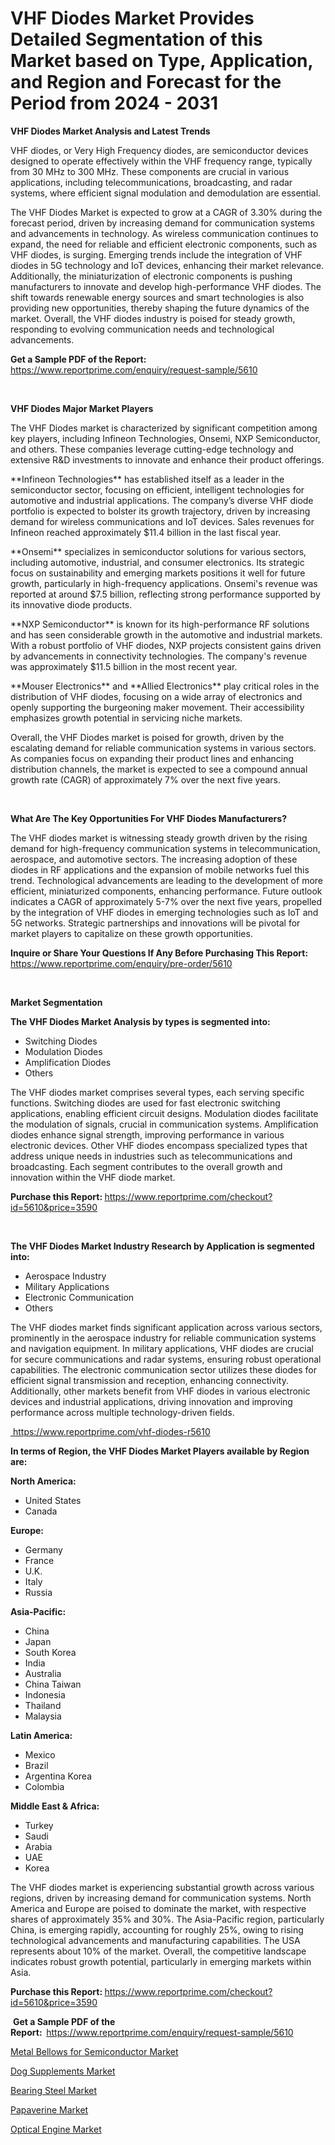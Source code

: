 <p><h1>VHF Diodes Market Provides Detailed Segmentation of this Market based on Type, Application, and Region and Forecast for the Period from 2024 - 2031</h1></p><p><strong>VHF Diodes Market Analysis and Latest Trends</strong></p>
<p><p>VHF diodes, or Very High Frequency diodes, are semiconductor devices designed to operate effectively within the VHF frequency range, typically from 30 MHz to 300 MHz. These components are crucial in various applications, including telecommunications, broadcasting, and radar systems, where efficient signal modulation and demodulation are essential.</p><p>The VHF Diodes Market is expected to grow at a CAGR of 3.30% during the forecast period, driven by increasing demand for communication systems and advancements in technology. As wireless communication continues to expand, the need for reliable and efficient electronic components, such as VHF diodes, is surging. Emerging trends include the integration of VHF diodes in 5G technology and IoT devices, enhancing their market relevance. Additionally, the miniaturization of electronic components is pushing manufacturers to innovate and develop high-performance VHF diodes. The shift towards renewable energy sources and smart technologies is also providing new opportunities, thereby shaping the future dynamics of the market. Overall, the VHF diodes industry is poised for steady growth, responding to evolving communication needs and technological advancements.</p></p>
<p><strong>Get a Sample PDF of the Report:&nbsp;</strong> <a href="https://www.reportprime.com/enquiry/request-sample/5610">https://www.reportprime.com/enquiry/request-sample/5610</a></p>
<p>&nbsp;</p>
<p><strong>VHF Diodes Major Market Players</strong></p>
<p><p>The VHF Diodes market is characterized by significant competition among key players, including Infineon Technologies, Onsemi, NXP Semiconductor, and others. These companies leverage cutting-edge technology and extensive R&D investments to innovate and enhance their product offerings. </p><p>**Infineon Technologies** has established itself as a leader in the semiconductor sector, focusing on efficient, intelligent technologies for automotive and industrial applications. The company’s diverse VHF diode portfolio is expected to bolster its growth trajectory, driven by increasing demand for wireless communications and IoT devices. Sales revenues for Infineon reached approximately $11.4 billion in the last fiscal year.</p><p>**Onsemi** specializes in semiconductor solutions for various sectors, including automotive, industrial, and consumer electronics. Its strategic focus on sustainability and emerging markets positions it well for future growth, particularly in high-frequency applications. Onsemi's revenue was reported at around $7.5 billion, reflecting strong performance supported by its innovative diode products.</p><p>**NXP Semiconductor** is known for its high-performance RF solutions and has seen considerable growth in the automotive and industrial markets. With a robust portfolio of VHF diodes, NXP projects consistent gains driven by advancements in connectivity technologies. The company's revenue was approximately $11.5 billion in the most recent year.</p><p>**Mouser Electronics** and **Allied Electronics** play critical roles in the distribution of VHF diodes, focusing on a wide array of electronics and openly supporting the burgeoning maker movement. Their accessibility emphasizes growth potential in servicing niche markets.</p><p>Overall, the VHF Diodes market is poised for growth, driven by the escalating demand for reliable communication systems in various sectors. As companies focus on expanding their product lines and enhancing distribution channels, the market is expected to see a compound annual growth rate (CAGR) of approximately 7% over the next five years.</p></p>
<p>&nbsp;</p>
<p><strong>What Are The Key Opportunities For VHF Diodes Manufacturers?</strong></p>
<p><p>The VHF diodes market is witnessing steady growth driven by the rising demand for high-frequency communication systems in telecommunication, aerospace, and automotive sectors. The increasing adoption of these diodes in RF applications and the expansion of mobile networks fuel this trend. Technological advancements are leading to the development of more efficient, miniaturized components, enhancing performance. Future outlook indicates a CAGR of approximately 5-7% over the next five years, propelled by the integration of VHF diodes in emerging technologies such as IoT and 5G networks. Strategic partnerships and innovations will be pivotal for market players to capitalize on these growth opportunities.</p></p>
<p><strong>Inquire or Share Your Questions If Any Before Purchasing This Report:</strong> <a href="https://www.reportprime.com/enquiry/pre-order/5610">https://www.reportprime.com/enquiry/pre-order/5610</a></p>
<p>&nbsp;</p>
<p><strong>Market Segmentation</strong></p>
<p><strong>The VHF Diodes Market Analysis by types is segmented into:</strong></p>
<p><ul><li>Switching Diodes</li><li>Modulation Diodes</li><li>Amplification Diodes</li><li>Others</li></ul></p>
<p><p>The VHF diodes market comprises several types, each serving specific functions. Switching diodes are used for fast electronic switching applications, enabling efficient circuit designs. Modulation diodes facilitate the modulation of signals, crucial in communication systems. Amplification diodes enhance signal strength, improving performance in various electronic devices. Other VHF diodes encompass specialized types that address unique needs in industries such as telecommunications and broadcasting. Each segment contributes to the overall growth and innovation within the VHF diode market.</p></p>
<p><strong>Purchase this Report:&nbsp;</strong><a href="https://www.reportprime.com/checkout?id=5610&price=3590">https://www.reportprime.com/checkout?id=5610&price=3590</a></p>
<p>&nbsp;</p>
<p><strong>The VHF Diodes Market Industry Research by Application is segmented into:</strong></p>
<p><ul><li>Aerospace Industry</li><li>Military Applications</li><li>Electronic Communication</li><li>Others</li></ul></p>
<p><p>The VHF diodes market finds significant application across various sectors, prominently in the aerospace industry for reliable communication systems and navigation equipment. In military applications, VHF diodes are crucial for secure communications and radar systems, ensuring robust operational capabilities. The electronic communication sector utilizes these diodes for efficient signal transmission and reception, enhancing connectivity. Additionally, other markets benefit from VHF diodes in various electronic devices and industrial applications, driving innovation and improving performance across multiple technology-driven fields.</p></p>
<p><a href="https://www.reportprime.com/vhf-diodes-r5610">&nbsp;https://www.reportprime.com/vhf-diodes-r5610</a></p>
<p><strong>In terms of Region, the VHF Diodes Market Players available by Region are:</strong></p>
<p>
    <p> <strong> North America: </strong>
        <ul>
            <li>United States</li>
            <li>Canada</li>
        </ul>
        </p> 
    <p> <strong> Europe: </strong>
        <ul>
            <li>Germany</li>
            <li>France</li>
            <li>U.K.</li>
            <li>Italy</li>
            <li>Russia</li>
        </ul>
        </p> 
    <p> <strong> Asia-Pacific: </strong>
        <ul>
            <li>China</li>
            <li>Japan</li>
            <li>South Korea</li>
            <li>India</li>
            <li>Australia</li>
            <li>China Taiwan</li>
            <li>Indonesia</li>
            <li>Thailand</li>
            <li>Malaysia</li>
        </ul>
        </p> 
    <p> <strong> Latin America: </strong>
        <ul>
            <li>Mexico</li>
            <li>Brazil</li>
            <li>Argentina Korea</li>
            <li>Colombia</li>
        </ul>
        </p> 
    <p> <strong> Middle East & Africa: </strong>
        <ul>
            <li>Turkey</li>
            <li>Saudi</li>
            <li>Arabia</li>
            <li>UAE</li>
            <li>Korea</li>
        </ul>
    </p>
    </p>
<p><p>The VHF diodes market is experiencing substantial growth across various regions, driven by increasing demand for communication systems. North America and Europe are poised to dominate the market, with respective shares of approximately 35% and 30%. The Asia-Pacific region, particularly China, is emerging rapidly, accounting for roughly 25%, owing to rising technological advancements and manufacturing capabilities. The USA represents about 10% of the market. Overall, the competitive landscape indicates robust growth potential, particularly in emerging markets within Asia.</p></p>
<p><strong>Purchase this Report: </strong><a href="https://www.reportprime.com/checkout?id=5610&price=3590">https://www.reportprime.com/checkout?id=5610&price=3590</a></p>
<p>&nbsp;<strong>Get a Sample PDF of the Report:&nbsp;&nbsp;</strong><a href="https://www.reportprime.com/enquiry/request-sample/5610">https://www.reportprime.com/enquiry/request-sample/5610</a></p>
<p><strong></strong></p>
<p><p><a href="https://github.com/guneycigdem35/Market-Research-Report-List-4/blob/main/metal-bellows-for-semiconductor-market.md">Metal Bellows for Semiconductor Market</a></p><p><a href="https://www.linkedin.com/pulse/dog-supplements-market-size-growing-cagr-59-report-covers-uan1c?trackingId=R6FlyoAgRp243WZQWNvfUA%3D%3D">Dog Supplements Market</a></p><p><a href="https://www.linkedin.com/pulse/global-bearing-steel-market-sector-types-applications-player-cmh4c?trackingId=I15KAZ9FSyyv9QXuOn1xqQ%3D%3D">Bearing Steel Market</a></p><p><a href="https://issuu.com/reportprime-2/docs/papaverine-market-size-2030.pptx_b532e168458eb5">Papaverine Market</a></p><p><a href="https://github.com/napierswinnyfg/Market-Research-Report-List-1/blob/main/optical-engine-market.md">Optical Engine Market</a></p></p>